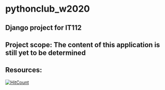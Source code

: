 # pythonclub_w2020
## Django project for IT112

## Project scope: The content of this application is still yet to be determined

## Resources:

[![HitCount](http://hits.dwyl.com/IT115-G1-A5/https://githubcom/olassia/IT115-G1-A5.svg)](http://hits.dwyl.com/IT115-G1-A5/https://githubcom/olassia/IT115-G1-A5)<br>


